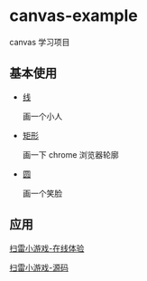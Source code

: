 # canvas-example

canvas 学习项目

## 基本使用

- [线](./line.html)

  画一个小人

- [矩形](./rect.html)

  画一下 chrome 浏览器轮廓

- [圆](./arc.html)

  画一个笑脸

## 应用

[扫雷小游戏-在线体验](https://canvas.xjq.icu/minesweeper)

[扫雷小游戏-源码](https://github.com/xjq7/canvas-example/tree/main/src/pages/minesweeper)

